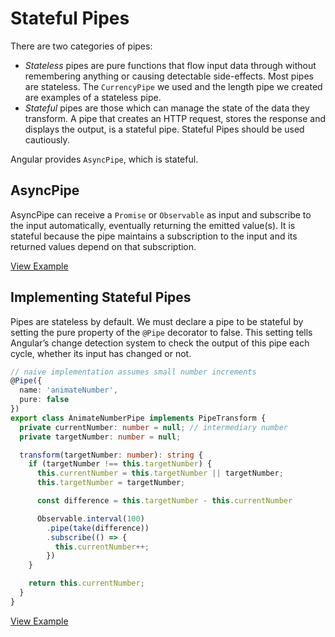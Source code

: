 # Stateful Pipes

There are two categories of pipes:

* _Stateless_ pipes are pure functions that flow input data through without remembering anything or causing detectable side-effects. Most pipes are stateless. The `CurrencyPipe` we used and the length pipe we created are examples of a stateless pipe.
* _Stateful_ pipes are those which can manage the state of the data they transform. A pipe that creates an HTTP request, stores the response and displays the output, is a stateful pipe. Stateful Pipes should be used cautiously.

Angular provides `AsyncPipe`, which is stateful.

## AsyncPipe

AsyncPipe can receive a `Promise` or `Observable` as input and subscribe to the input automatically, eventually returning the emitted value\(s\). It is stateful because the pipe maintains a subscription to the input and its returned values depend on that subscription.

[View Example](https://stackblitz.com/github/rangle/angular-book-examples/tree/feat-pure-impure-pipes)

## Implementing Stateful Pipes

Pipes are stateless by default. We must declare a pipe to be stateful by setting the pure property of the `@Pipe` decorator to false. This setting tells Angular’s change detection system to check the output of this pipe each cycle, whether its input has changed or not.

```typescript
// naive implementation assumes small number increments
@Pipe({
  name: 'animateNumber',
  pure: false
})
export class AnimateNumberPipe implements PipeTransform {
  private currentNumber: number = null; // intermediary number
  private targetNumber: number = null;

  transform(targetNumber: number): string {
    if (targetNumber !== this.targetNumber) {
      this.currentNumber = this.targetNumber || targetNumber;
      this.targetNumber = targetNumber;

      const difference = this.targetNumber - this.currentNumber

      Observable.interval(100)
        .pipe(take(difference))
        .subscribe(() => {
          this.currentNumber++;
        })
    }

    return this.currentNumber;
  }
}
```

[View Example](https://stackblitz.com/github/rangle/angular-book-examples/tree/feat-pure-impure-pipes)

